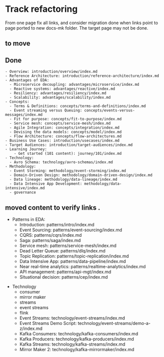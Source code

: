 # Track refactoring
From one page fix all links, and consider migration done when links point to page ported to new docs-mk folder. The target page may not be done.

## to move 

## Done

    - Overview: introduction/overview/index.md
    - Reference Architecture: introduction/reference-architecture/index.md
    - Advantages of EDA:
      - Microservice decoupling: advantages/microservice/index.md
      - Reactive systems: advantages/reactive/index.md
      - Resiliency: advantages/resiliency/index.md
      - Scalability: advantages/scalability/index.md
    - Concepts:
      - Terms & Definitions: concepts/terms-and-definitions/index.md
      - Event streaming versus Queuing: concepts/events-versus-messages/index.md
      - Fit for purpose: concepts/fit-to-purpose/index.md
      - Service mesh: concepts/service-mesh/index.md
      - Agile Integration: concepts/integration/index.md
      - Devising the data models: concepts/model/index.md
      - Flow Architecture: concepts/flow-architectures.md
    - Business Use Cases: introduction/usecases/index.md
    - Target Audiences: introduction/target-audiences/index.md
    - Learning Journey:
        - Get started (101 content): journey/101/index.md
    - Technology:
      - Avro Schema: technology/avro-schemas/index.md
    - Methodology:
      - Event Storming: methodology/event-storming/index.md
      - Domain-Driven Design: methodology/domain-driven-design/index.md
      - Data lineage: methodology/data-lineage/index.md
      - Data Intensive App Development: methodology/data-intensive/index.md
      - governance
## moved content to verify links . 

- Patterns in EDA:
    - Introduction: patterns/intro/index.md
    - Event Sourcing: patterns/event-sourcing/index.md
    - CQRS: patterns/cqrs/index.md
    - Saga: patterns/saga/index.md
    - Service mesh: patterns/service-mesh/index.md
    - Dead Letter Queue: patterns/dlq/index.md
    - Topic Replication: patterns/topic-replication/index.md
    - Data Intensive App: patterns/data-pipeline/index.md
    - Near real-time analytics: patterns/realtime-analytics/index.md
    - API management: patterns/api-mgt/index.md
    - Situational decision: patterns/cep/index.md
      

      
     
* Technology
    * consumer
    * mirror maker
    * streams
    * event streams
    * flink
    - Event Streams: technology/event-streams/index.md
    - Event Streams Demo Script: technology/event-streams/demo-a-z/index.md
    - Kafka Consumers: technology/kafka-consumers/index.md
    - Kafka Producers: technology/kafka-producers/index.md
    - Kafka Streams: technology/kafka-streams/index.md
    - Mirror Maker 2:  technology/kafka-mirrormaker/index.md